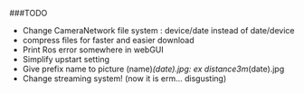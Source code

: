 ###TODO

- Change CameraNetwork file system : device/date instead of date/device
- compress files for faster and easier download
- Print Ros error somewhere in webGUI
- Simplify upstart setting
- Give prefix name to picture (name)_(date).jpg: ex distance3m_(date).jpg
- Change streaming system! (now it is erm... disgusting)
